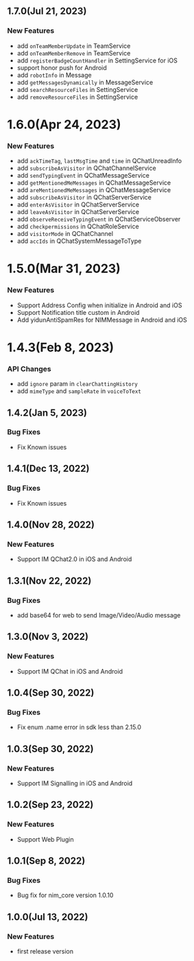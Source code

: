 ## 1.7.0(Jul 21, 2023)

### New Features
* add `onTeamMemberUpdate` in TeamService
* add `onTeamMemberRemove` in TeamService
* add `registerBadgeCountHandler` in SettingService for iOS
* support honor push for Android
* add `robotInfo` in Message
* add `getMessagesDynamically` in MessageService
* add `searchResourceFiles` in SettingService
* add `removeResourceFiles` in SettingService

# 1.6.0(Apr 24, 2023)

### New Features
* add `ackTimeTag`, `lastMsgTime` and `time` in QChatUnreadInfo
* add `subscribeAsVisitor` in QChatChannelService
* add `sendTypingEvent` in QChatMessageService
* add `getMentionedMeMessages` in QChatMessageService
* add `areMentionedMeMessages` in QChatMessageService
* add `subscribeAsVisitor` in QChatServerService
* add `enterAsVisitor` in QChatServerService
* add `leaveAsVisitor` in QChatServerService
* add `observeReceiveTypingEvent` in QChatServiceObserver
* add `checkpermissions` in QChatRoleService
* add `visitorMode` in QChatChannel
* add `accIds` in QChatSystemMessageToType

# 1.5.0(Mar 31, 2023)

### New Features
* Support Address Config when initialize in Android and iOS
* Support Notification title custom in Android
* Add yidunAntiSpamRes for NIMMessage in Android and iOS

# 1.4.3(Feb 8, 2023)

### API Changes
* add `ignore` param in `clearChattingHistory`
* add `mimeType` and `sampleRate` in `voiceToText`

## 1.4.2(Jan 5, 2023)
### Bug Fixes
* Fix Known issues

## 1.4.1(Dec 13, 2022)
### Bug Fixes
* Fix Known issues

## 1.4.0(Nov 28, 2022)
### New Features
* Support IM QChat2.0 in iOS and Android

## 1.3.1(Nov 22, 2022)
### Bug Fixes
* add base64 for web to send Image/Video/Audio message

## 1.3.0(Nov 3, 2022)
### New Features
* Support IM QChat in iOS and Android

## 1.0.4(Sep 30, 2022)
### Bug Fixes
* Fix enum .name error in sdk less than 2.15.0

## 1.0.3(Sep 30, 2022)
### New Features
* Support IM Signalling in iOS and Android

## 1.0.2(Sep 23, 2022)
### New Features
* Support Web Plugin

## 1.0.1(Sep 8, 2022)

### Bug Fixes
* Bug fix for nim_core version 1.0.10

## 1.0.0(Jul 13, 2022)

### New Features
* first release version

